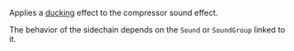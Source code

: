 Applies a [ducking](https://en.wikipedia.org/wiki/Ducking) effect to the compressor sound effect.

The behavior of the sidechain depends on the `Sound` or `SoundGroup` linked to it.